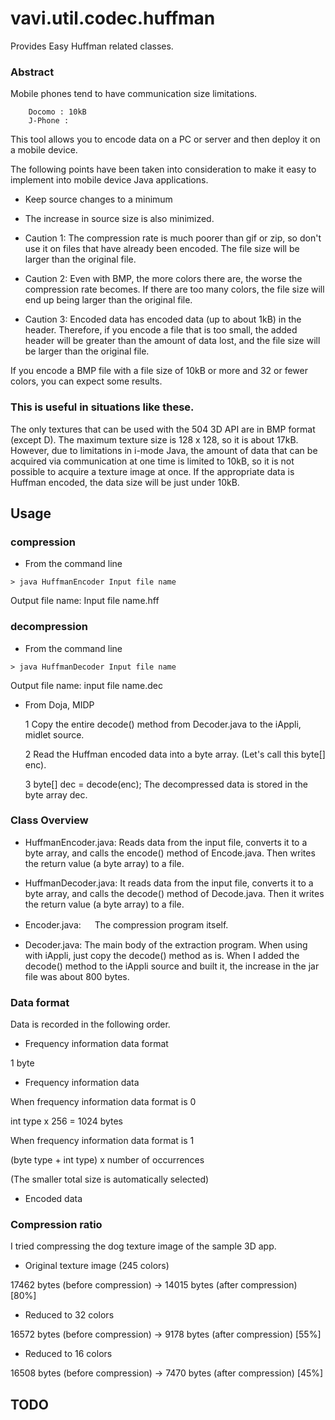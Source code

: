 # vavi.util.codec.huffman

Provides Easy Huffman related classes.

### Abstract

Mobile phones tend to have communication size limitations.

```
	Docomo : 10kB
	J-Phone : 
```

This tool allows you to encode data on a PC or server and then deploy it on a mobile device.

The following points have been taken into consideration to make it easy
to implement into mobile device Java applications.

 * Keep source changes to a minimum
 * The increase in source size is also minimized.


 * Caution 1:
   The compression rate is much poorer than gif or zip,
   so don't use it on files that have already been encoded.
   The file size will be larger than the original file.
 * Caution 2:
   Even with BMP, the more colors there are, the worse the compression rate becomes.
   If there are too many colors, the file size will end up being larger than the original file.
 * Caution 3:
   Encoded data has encoded data (up to about 1kB) in the header.
   Therefore, if you encode a file that is too small,
   the added header will be greater than the amount of data lost,
   and the file size will be larger than the original file.   

If you encode a BMP file with a file size of 10kB or more and 32 or fewer colors, you can expect some results.

### This is useful in situations like these.

The only textures that can be used with the 504 3D API are in BMP format (except D).
The maximum texture size is 128 x 128, so it is about 17kB. However, due to limitations in i-mode Java,
the amount of data that can be acquired via communication at one time is limited to 10kB,
so it is not possible to acquire a texture image at once. If the appropriate data is Huffman encoded,
the data size will be just under 10kB.
 
## Usage

### compression

 * From the command line
```
> java HuffmanEncoder Input file name
```
Output file name: Input file name.hff

### decompression

 *  From the command line
```
> java HuffmanDecoder Input file name
```
Output file name: input file name.dec

* From Doja, MIDP

   1 Copy the entire decode() method from Decoder.java
     to the iAppli, midlet source.

   2 Read the Huffman encoded data into a byte array.
     (Let's call this byte[] enc).

   3 byte[] dec = decode(enc);
     The decompressed data is stored in the byte array dec.

### Class Overview

 * HuffmanEncoder.java:
   Reads data from the input file, converts it to a byte array,
   and calls the encode() method of Encode.java.
   Then writes the return value (a byte array) to a file.
 
 * HuffmanDecoder.java:
   It reads data from the input file, converts it to a byte array,
   and calls the decode() method of Decode.java.
   Then it writes the return value (a byte array) to a file.
 
 * Encoder.java:
　 The compression program itself.
 
 * Decoder.java:
   The main body of the extraction program.
   When using with iAppli, just copy the decode() method as is.
   When I added the decode() method to the iAppli source and built it,
   the increase in the jar file was about 800 bytes.

### Data format

Data is recorded in the following order.

* Frequency information data format

1 byte

* Frequency information data

When frequency information data format is 0

int type x 256 = 1024 bytes

When frequency information data format is 1

(byte type + int type) x number of occurrences

(The smaller total size is automatically selected)

* Encoded data

### Compression ratio

I tried compressing the dog texture image of the sample 3D app.

* Original texture image (245 colors)

17462 bytes (before compression) → 14015 bytes (after compression) [80%]

* Reduced to 32 colors

16572 bytes (before compression) → 9178 bytes (after compression) [55%]

* Reduced to 16 colors

16508 bytes (before compression) → 7470 bytes (after compression) [45%]

## TODO
